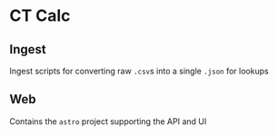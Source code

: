 # CT Calc

## Ingest

Ingest scripts for converting raw `.csv`s into a single `.json` for lookups

## Web

Contains the `astro` project supporting the API and UI
